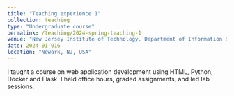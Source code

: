 ```yaml
---
title: "Teaching experience 1"
collection: teaching
type: "Undergraduate course"
permalink: /teaching/2024-spring-teaching-1
venue: "New Jersey Institute of Technology, Department of Information Systems"
date: 2024-01-016
location: "Newark, NJ, USA"
---
```


I taught a course on web application development using HTML, Python, Docker and Flask. I held office hours, graded assignments, and led lab sessions.
```